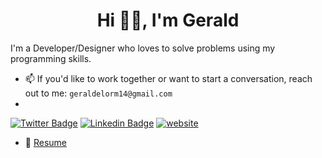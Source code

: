 <h1 align="center">Hi 👋🏼, I'm Gerald</h1>
I'm a Developer/Designer who loves to solve problems using my programming skills.

- 📫 If you'd like to work together or want to start a conversation, reach out to me: `geraldelorm14@gmail.com`
- 
[![Twitter Badge](https://img.shields.io/twitter/follow/temilaj?style=flat-square&labelColor=1ca0f1&logo=twitter&logoColor=white&link=https://twitter.com/geraldelorm)](https://twitter.com/geraldelorm) [![Linkedin Badge](https://img.shields.io/badge/-Temi%20Lajumoke-blue?style=flat-square&logo=Linkedin&logoColor=white&link=https://www.linkedin.com/in/geraldelorm/)](https://www.linkedin.com/in/geraldelorm/)
[![website](https://img.shields.io/badge/Website-46a2f1.svg?&style=flat-square&logo=Google-Chrome&logoColor=white&link=https://geraldelorm.tech/)](https://geraldelorm.tech/)






- 📄 [Resume](https://docs.google.com/document/d/1XtlS6mGDNBKPTBHRoGBJU2gkk2swU5ZeAlG6h6YYDh4)


<!--<p align="center" >&nbsp;<img align="center" src="https://github-readme-stats.vercel.app/api?username=geraldelorm&show_icons=true&locale=en" alt="geraldelorm" /></p>-->
